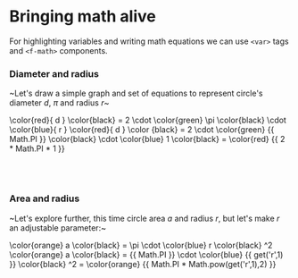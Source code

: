 # Bringing math alive

For highlighting variables and  writing math equations we can use `<var>` tags and `<f-math>` components.

### Diameter and radius

~Let's draw a simple graph and set of equations to represent circle's diameter <var>d</var>, <var class="green">π</var> and radius <var class="blue">r</var>~

<f-scene grid >
  <f-line
    :x1="Math.PI/-2"
    y1="1"
    :x2="Math.PI/2"
    y2="1"
    :stroke="color('green')"
  />
  <f-line
    :x1="Math.PI/-2"
    y1="-1"
    :x2="Math.PI/2"
    y2="-1"
    :stroke="color('green')"
  />
  <f-circle
    opacity="0.8"
    :stroke="color('red')"
  />
  <f-line x2="1" :stroke="color('blue')" />
</f-scene>

<f-math>
  \color{red}{ d } \color{black} = 2 \cdot \color{green} \pi \color{black} \cdot \color{blue}{ r }
</f-math>

<f-math>
  \color{red}{ d } \color {black} = 2 \cdot \color{green} {{ Math.PI }} \color{black} \cdot \color{blue} 1 \color{black} = \color{red} {{ 2 * Math.PI * 1 }}
</f-math>

<br><br>

### Area and radius

~Let's explore further, this time circle area <var class="orange">a</var> and radius <var class="blue">r</var>, but let's make <var class="blue">r</var> an adjustable parameter:~

<f-slider
  title="r"
  from="0.5"
  to="2"
  step="0.01"
  :value="get('r',1)"
  v-on:value="i => set('r', i)"
/>
  
<f-scene grid>
  <f-circle
    :fill="color('orange')"
    stroke-width="0"
    opacity="0.8"
    :r="get('r',1)"
  />
  <f-line :x2="get('r',1)" :stroke="color('blue')" />
</f-scene>

<f-scene grid>
  <f-box
    :fill="color('orange')"
    stroke-width="0"
    opacity="0.8"
    :width="Math.sqrt(Math.PI * Math.pow(get('r',1),2))"
    :height="Math.sqrt(Math.PI * Math.pow(get('r',1),2))"
  />
  <f-line :x2="get('r',1)" :stroke="color('blue')" />
</f-scene>

<f-math>
  \color{orange} a \color{black} = \pi \cdot \color{blue} r \color{black} ^2
</f-math>

<f-math :update="get('r')">
  \color{orange} a \color{black} = {{ Math.PI }} \cdot \color{blue} {{ get('r',1) }} \color{black} ^2 = \color{orange} {{ Math.PI * Math.pow(get('r',1),2) }}
</f-math>
